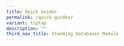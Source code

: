 ```yaml
---
title: Quick Guides
permalink: /quick-guides/
variant: tiptap
description: ""
third_nav_title: Standing Databases Module
---
```


